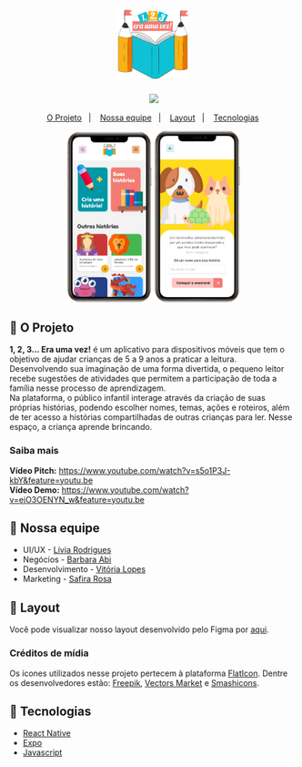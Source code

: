 <h1 align="center">
  <img alt="BeTheHero" src=".github/logo.png" width="25%">
</h1>

<p align="center">
 <img src="https://img.shields.io/static/v1?label=framework&message=react-native&color=61DAFB&labelColor=3E555B" alt="" />
  <img src="https://img.shields.io/static/v1?label=platform&message=mobile&color=7159c1&labelColor=3E555B">
</p>

<p align="center">
  <a href="#-o-projeto">O Projeto</a>&nbsp;&nbsp;&nbsp;|&nbsp;&nbsp;&nbsp;
  <a href="#-nossa-equipe">Nossa equipe</a>&nbsp;&nbsp;&nbsp;|&nbsp;&nbsp;&nbsp;
  <a href="#-layout">Layout</a>&nbsp;&nbsp;&nbsp;|&nbsp;&nbsp;&nbsp;
  <a href="#rocket-tecnologias">Tecnologias</a>
</p>

<p align="center">
  <img alt="BeTheHero" src=".github/home.png" width="30%">
  <img alt="BeTheHero" src=".github/story.png" width="30%">
</p>

## 🎯 O Projeto
**1, 2, 3... Era uma vez!** é um aplicativo para dispositivos móveis que tem o objetivo de ajudar crianças de 5 a 9 anos a praticar a leitura. Desenvolvendo sua imaginação de uma forma divertida, o pequeno leitor recebe sugestões de atividades que permitem a participação de toda a família nesse processo de aprendizagem.<br>
Na plataforma, o público infantil interage através da criação de suas próprias histórias, podendo escolher nomes, temas, ações e roteiros, além de ter acesso a histórias compartilhadas de outras crianças para ler. Nesse espaço, a criança aprende brincando.

### Saiba mais
**Vídeo Pitch:** https://www.youtube.com/watch?v=s5o1P3J-kbY&feature=youtu.be <br>
**Vídeo Demo:** https://www.youtube.com/watch?v=ejO3OENYN_w&feature=youtu.be

## 👥 Nossa equipe
- UI/UX - [Lívia Rodrigues](https://www.linkedin.com/in/l%C3%ADvia-rodrigues-1043631b4/)
- Negócios - [Barbara Abi](https://www.linkedin.com/in/barbara-abi/)
- Desenvolvimento - [Vitória Lopes](https://www.linkedin.com/in/vitorialopesdiogo/)
- Marketing - [Safira Rosa](https://www.linkedin.com/in/safira-rosa-760106197)

## 🔖 Layout
Você pode visualizar nosso layout desenvolvido pelo Figma por [aqui](https://www.figma.com/file/xCTqk8nbkRRv5joe0eAW8R/1-2-3...-Era-uma-vez?node-id=0%3A1).

### Créditos de mídia
Os ícones utilizados nesse projeto pertecem à plataforma [FlatIcon](https://www.flaticon.com/home). Dentre os desenvolvedores estão: [Freepik](https://www.flaticon.com/authors/freepik), [Vectors Market](https://www.flaticon.com/authors/vectors-market) e [Smashicons](https://www.flaticon.com/authors/smashicons).

## :rocket: Tecnologias
- [React Native](https://reactnative.dev/)
- [Expo](https://expo.io/)
- [Javascript](https://developer.mozilla.org/pt-BR/docs/Web/JavaScript)
